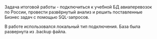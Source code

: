 Задача итоговой работы - подключиться к учебной БД авиаперевозок по России, провести развёрнутый анализ и решить поставленные Бизнес задач с помощью SQL-запросов. 

В работе использовался локальный тип подключения. 
База была развернута из .backup файла.
